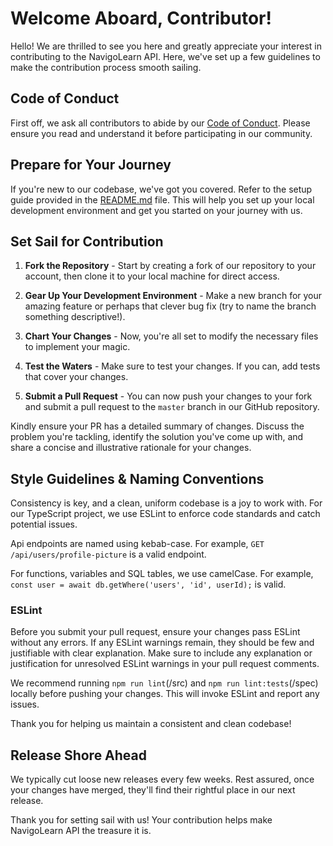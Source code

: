 # Welcome Aboard, Contributor!

Hello! We are thrilled to see you here and greatly appreciate your interest in contributing to the NavigoLearn API. Here, we've set up a few guidelines to make the contribution process smooth sailing.

## Code of Conduct

First off, we ask all contributors to abide by our [Code of Conduct](CODE_OF_CONDUCT.md). Please ensure you read and understand it before participating in our community.

## Prepare for Your Journey

If you're new to our codebase, we've got you covered. Refer to the setup guide provided in the [README.md](README.md) file. This will help you set up your local development environment and get you started on your journey with us.

## Set Sail for Contribution

1. **Fork the Repository** - Start by creating a fork of our repository to your account, then clone it to your local machine for direct access.

2. **Gear Up Your Development Environment** - Make a new branch for your amazing feature or perhaps that clever bug fix (try to name the branch something descriptive!).

3. **Chart Your Changes** - Now, you're all set to modify the necessary files to implement your magic.

4. **Test the Waters** - Make sure to test your changes. If you can, add tests that cover your changes.

5. **Submit a Pull Request** - You can now push your changes to your fork and submit a pull request to the `master` branch in our GitHub repository.

Kindly ensure your PR has a detailed summary of changes. Discuss the problem you're tackling, identify the solution you've come up with, and share a concise and illustrative rationale for your changes.

## Style Guidelines & Naming Conventions

Consistency is key, and a clean, uniform codebase is a joy to work with. For our TypeScript project, we use ESLint to enforce code standards and catch potential issues.

Api endpoints are named using kebab-case. For example, `GET /api/users/profile-picture` is a valid endpoint.

For functions, variables and SQL tables, we use camelCase. For example, `const user = await db.getWhere('users', 'id', userId);` is valid.

### ESLint

Before you submit your pull request, ensure your changes pass ESLint without any errors. If any ESLint warnings remain, they should be few and justifiable with clear explanation. Make sure to include any explanation or justification for unresolved ESLint warnings in your pull request comments.

We recommend running `npm run lint`(/src) and `npm run lint:tests`(/spec) locally before pushing your changes. This will invoke ESLint and report any issues.

Thank you for helping us maintain a consistent and clean codebase!

## Release Shore Ahead

We typically cut loose new releases every few weeks. Rest assured, once your changes have merged, they'll find their rightful place in our next release.

Thank you for setting sail with us! Your contribution helps make NavigoLearn API the treasure it is.